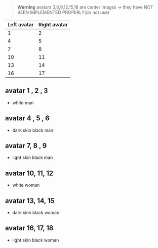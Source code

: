 > **Warning**
> avatars 3,6,9,12,15,18 are center images -> they have NOT BEEN IMPLEMENTED PROPERLY(do not use)

Left avatar  | Right avatar
------------- | -------------
1  | 2
4 |5
7| 8
10| 11
13| 14
16|17

## avatar 1 , 2 , 3
- white man

## avatar 4 , 5 , 6
- dark skin black man

## avatar 7, 8 , 9
- light skin black man

## avatar 10, 11, 12
- white woman

## avatar 13, 14, 15
- dark skin black woman

## avatar 16, 17, 18
- light skin black woman
